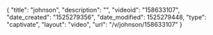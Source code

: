 {
    "title": "johnson",
    "description": "",
    "videoid": "158633107",
    "date_created": "1525279356",
    "date_modified": 1525279448,
    "type": "captivate",
    "layout": "video",
    "url": "\/v\/johnson\/158633107"
}